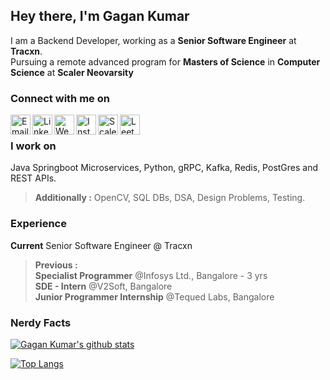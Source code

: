 ## Hey there, I'm **Gagan Kumar** <br>
I am a Backend Developer, working as a **Senior Software Engineer** at **Tracxn**.   
Pursuing a remote advanced program for **Masters of Science** in **Computer Science** at **Scaler Neovarsity**


### Connect with me on
[<img align="left" alt="Email" width="32px" src="https://ssl.gstatic.com/ui/v1/icons/mail/rfr/gmail.ico" />][Mail]
[<img align="left" alt="LinkedIn" width="32px" src="https://static-exp1.licdn.com/sc/h/8s162nmbcnfkg7a0k8nq9wwqo" />][Linkedin]
[<img align="left" alt="Website" width="32px" src="https://github.com/fluidicon.png" />][Website]
[<img align="left" alt="Instagram" width="32px" src="https://static.cdninstagram.com/rsrc.php/yS/r/f_5NUHW7AZC.ico" />][Instagram]
[<img align="left" alt="Scaler" width="32px" src="https://content.interviewbit.com/sr-logo.png" />][Scaler]
[<img align="left" alt="Leetcode" width="32px" src="https://upload.wikimedia.org/wikipedia/commons/1/19/LeetCode_logo_black.png" />][Leetcode]

<br>

### I work on
Java Springboot Microservices, Python, gRPC, Kafka, Redis, PostGres and REST APIs.
> **Additionally :** OpenCV, SQL DBs, DSA, Design Problems, Testing.

### Experience
**Current** Senior Software Engineer @ Tracxn
> **Previous :**\
> **Specialist Programmer** @Infosys Ltd., Bangalore - 3 yrs\
> **SDE - Intern** @V2Soft, Bangalore \
> **Junior Programmer Internship** @Tequed Labs, Bangalore

### Nerdy Facts
[![Gagan Kumar's github stats](https://github-readme-stats.vercel.app/api?username=sgagankumar&count_private=true&hide=issues,contribs&show_icons=true&rank_icon=github&theme=midnight-purple)](https://github.com/sgagankumar)
<!-- Reference https://github.com/anuraghazra/ --->
[![Top Langs](https://github-readme-stats.vercel.app/api/top-langs/?username=sgagankumar&layout=compact&theme=midnight-purple)]()

[Mail]: mailto://sgagankumar@gmail.com
[Instagram]: https://instagram.com/sgagankumar/
[LinkedIn]: https://www.linkedin.com/in/sgagankumar/
[Website]: https://sgagankumar.netlify.app/
[Scaler]: https://www.scaler.com/academy/profile/4eef31375943/
[Leetcode]: https://leetcode.com/u/sgagankumar/
